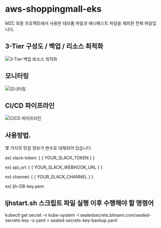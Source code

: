 # aws-shoppingmall-eks

MZC 최종 프로젝트에서 사용한 테라폼 파일과 매니페스트 파일을 제외한 전체 파일입니다.

## 3-Tier 구성도 / 백업 / 리소스 최적화

![3-Tier 백업 비소스 최적화](https://github.com/user-attachments/assets/fb3926d9-1dbf-45a1-a149-e943dc3288b1)

## 모니터링

![모니터링](https://github.com/user-attachments/assets/7b31f347-5191-4537-b18d-8b1728f4e25f)


## CI/CD 파이프라인

![CICD 파이프라인](https://github.com/user-attachments/assets/7e0702c9-9810-42a9-9d26-7cb9ffa12495)


## 사용방법.

몇 가지의 민감 정보가 변수로 대체되어 있습니다.

ex) slack-token: { { YOUR_SLACK_TOKEN } }

ex) api_url: { { YOUR_SLACK_WEBHOOK_URL } }

ex) channel: { { YOUR_SLACK_CHANNEL } }

ex) ljh-DB-key.pem

## ljhstart.sh 스크립트 파일 실행 이후 수행해야 할 명령어
kubectl get secret -n kube-system -l sealedsecrets.bitnami.com/sealed-secrets-key -o yaml > sealed-secrets-key-backup.yaml
